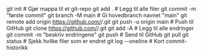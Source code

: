 git init                    # Gjør mappa til et git-repo
git add .                   # Legg til alle filer
git commit -m "første commit"
git branch -M main          # Gi hovedbranch navnet "main"
git remote add origin https://github.com/<brukernavn>/<repo>.git
git push -u origin main     # Push til GitHub
git clone https://github.com/<brukernavn>/<repo>.git
git add -A                   # Legg til alle endringer
git commit -m "beskriv endringene"
git push                    # Send til GitHub
git pull
git status                  # Sjekk hvilke filer som er endret
git log --oneline           # Kort commit-historikk
